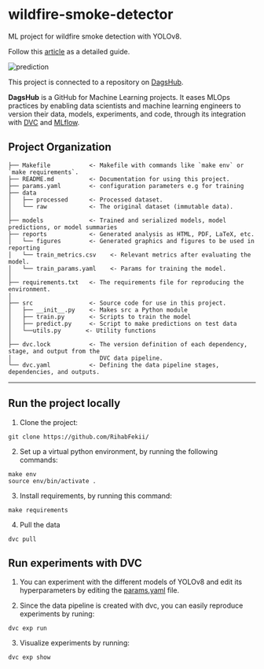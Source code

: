 # wildfire-smoke-detector
ML project for wildfire smoke detection with YOLOv8. 

Follow this [article](https://rihab-feki.medium.com/ml-project-using-yolov8-roboflow-dvc-and-mlflow-on-dagshub-3e5c0b026297) as a detailed guide. 

![prediction](runs/detect/yolov8s_exp_v1/val_batch1_pred.jpg)

This project is connected to a repository on [DagsHub](https://dagshub.com/Rihab.Feki/wildfire-smoke-detector). 

**DagsHub** is a GitHub for Machine Learning projects. It eases MLOps practices by enabling data scientists and machine learning engineers to version their data, models, experiments, and code, through its integration with [DVC](https://dvc.org/doc) and [MLflow](https://mlflow.org/docs/latest/index.html). 

Project Organization
------------

    ├── Makefile           <- Makefile with commands like `make env` or `make requirements`.
    ├── README.md          <- Documentation for using this project.
    ├── params.yaml        <- configuration parameters e.g for training 
    ├── data
    │   ├── processed      <- Processed dataset.
    │   └── raw            <- The original dataset (immutable data).
    │
    ├── models             <- Trained and serialized models, model predictions, or model summaries
    ├── reports            <- Generated analysis as HTML, PDF, LaTeX, etc.
    │   └── figures        <- Generated graphics and figures to be used in reporting
    │   └── train_metrics.csv    <- Relevant metrics after evaluating the model.
    │   └── train_params.yaml    <- Params for training the model.
    │
    ├── requirements.txt   <- The requirements file for reproducing the environment.
    │
    ├── src                <- Source code for use in this project.
    │   ├── __init__.py    <- Makes src a Python module
    │   ├── train.py       <- Scripts to train the model 
    │   ├── predict.py     <- Script to make predictions on test data
    │   └──utils.py       <- Utility functions 
    │
    ├── dvc.lock           <- The version definition of each dependency, stage, and output from the 
    │                         DVC data pipeline.
    └── dvc.yaml           <- Defining the data pipeline stages, dependencies, and outputs.


--------

## Run the project locally 

1. Clone the project: 
````shell 
git clone https://github.com/RihabFekii/
````

2. Set up a virtual python environment, by running the following commands:
````shell 
make env
source env/bin/activate .
````

3. Install requirements, by running this command:
````shell
make requirements
`````

4. Pull the data 
````
dvc pull
````
## Run experiments with DVC 

1. You can experiment with the different models of YOLOv8 and edit its hyperparameters 
by editing the [params.yaml](/params.yaml) file. 

2. Since the data pipeline is created with dvc, you can easily reproduce experiments by runing: 

````sell
dvc exp run 
`````
3. Visualize experiments by running: 
````
dvc exp show
`````


